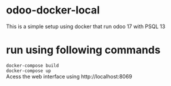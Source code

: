 # odoo-docker-local
This is a simple setup using docker that run odoo 17 with PSQL 13
# run using following commands
`docker-compose build`<br/>
`docker-compose up`<br/>
Acess the web interface using http://localhost:8069
